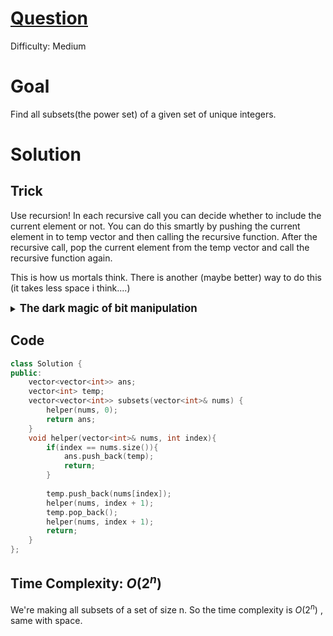 # [Question](https://leetcode.com/problems/subsets/)
Difficulty: Medium 
# Goal
Find all subsets(the power set) of a given set of unique integers.
# Solution
## Trick
Use recursion! In each recursive call you can decide whether to include the current element or not. You can do this smartly by pushing the current element in to temp vector and then calling the recursive function. After the recursive call, pop the current element from the temp vector and call the recursive function again. 

This is how us mortals think. There is another (maybe better) way to do this (it takes less space i think....)
<details>
<summary><span style="font-size: larger;"><b>The dark magic of bit manipulation</b></span></summary>

```cpp
vector<vector<int>> subsets(vector<int>& n) {
    vector<vector<int>> s;
    vector<int> t;
    // Iterate over all numbers from 0 to 2^n.size() - 1
    for(int i=0; i<(1<<n.size()); i++) {
        t.clear(); // Clear the temporary vector
        // Iterate over each bit of the number i
        for(int j=0; j<n.size(); j++) {
            // If the j-th bit of i is set (i.e., 1), add n[j] to the subset
            if(i & (1<<j))
                t.push_back(n[j]);
        }
        // Add the current subset to the result vector
        s.push_back(t);
    }
    // Return all subsets
    return s;
}
```
Here's chatgpt explaining the above code:  

The code uses a bit manipulation technique to generate all possible subsets of the input vector n. Here's how it works:

1. The vector s is initialized to store all subsets.
2. A temporary vector t is created to represent a subset.
3. The outer loop iterates from i = 0 to (1 << n.size()) - 1. This loop generates all possible combinations of bits representing subsets.
4. Inside the outer loop, the temporary vector t is cleared to prepare for a new subset.
5. The inner loop iterates from j = 0 to n.size() - 1. This loop checks each bit of the number i.
6. If the j-th bit of i is set (i.e., 1), it means the j-th element of the input vector n should be included in the current subset. So, n[j] is added to the temporary vector t.
7. After the inner loop completes, the current subset stored in t is added to the vector of subsets s.
8. Finally, when all possible subsets have been generated, the vector s is returned as the result.  

In summary, the subsets function generates all possible subsets of the input vector using a bit manipulation technique and returns them as a vector of vectors.
</details>

## Code
```cpp
class Solution {
public:
    vector<vector<int>> ans;
    vector<int> temp;
    vector<vector<int>> subsets(vector<int>& nums) {
        helper(nums, 0);
        return ans;
    }
    void helper(vector<int>& nums, int index){
        if(index == nums.size()){
            ans.push_back(temp);
            return;
        }
        
        temp.push_back(nums[index]);
        helper(nums, index + 1);
        temp.pop_back();
        helper(nums, index + 1);
        return;
    }
};
```
## Time Complexity: $O(2^n)$
We're making all subsets of a set of size n. So the time complexity is $O(2^n)$ , same with space.